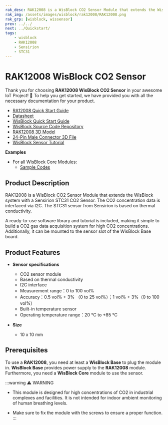 ```yaml
---
rak_desc: RAK12008 is a WisBlock CO2 Sensor Module that extends the WisBlock system with a Sensirion STC31 CO2 Sensor. A ready-to-use SW library and tutorial make it simple to build a CO2 gas data acquisition system for high CO2 concentrations
rak_img: /assets/images/wisblock/rak12008/RAK12008.png
rak_grp: [wisblock, wissensor]
prev: ../../
next: ../Quickstart/
tags:
    - wisblock
    - RAK12008
    - Sensirion
    - STC31
---
```


# RAK12008 WisBlock CO2 Sensor

Thank you for choosing **RAK12008 WisBlock CO2 Sensor** in your awesome IoT Project! 🎉 To help you get started, we have provided you with all the necessary documentation for your product.

* [RA12008 Quick Start Guide](../Quickstart/)
* [Datasheet](../Datasheet/)
* <a href="../../Quickstart/" target="_blank">WisBlock Quick Start Guide</a>
* [WisBlock Source Code Repository](https://github.com/RAKWireless/WisBlock/)
* [RAK12008 3D Model](https://downloads.rakwireless.com/3D_File/WisBlock/3D_RAK12008.stp)
* [24-Pin Male Connector 3D File](https://downloads.rakwireless.com/3D_File/Accessory/WisConnector/M24S1003K6M.stp)
* [WisBlock Sensor Tutorial](/Knowledge-Hub/Learn/WisBlock-Sensor-Tutorial/)

**Examples**

- For all WisBlock Core Modules:
    - [Sample Codes](https://github.com/RAKWireless/WisBlock/tree/master/examples/common/sensors/RAK12008)

## Product Description

RAK12008 is a WisBlock CO2 Sensor Module that extends the WisBlock system with a Sensirion STC31 CO2 Sensor. The CO2 concentration data is interfaced via I2C. The STC31 sensor from Sensirion is based on thermal conductivity.

A ready-to-use software library and tutorial is included, making it simple to build a CO2 gas data acquisition system for high CO2 concentrations. Additionally, it can be mounted to the sensor slot of the WisBlock Base board.

## Product Features

* **Sensor specifications**
    *  CO2 sensor module
    *  Based on thermal conductivity
    *  I2C interface
    *  Measurement range：0 to 100 vol%
    *  Accuracy：0.5 vol% + 3% （0 to 25 vol%）；1 vol% + 3%（0 to 100 vol%）
    *  Built-in temperature sensor
    *  Operating temperature range：20&nbsp;°C to +85&nbsp;°C

* **Size**
    * 10 x 10&nbsp;mm

## Prerequisites

To use a **RAK12008**, you need at least a **WisBlock Base** to plug the module in. **WisBlock Base** provides power supply to the **RAK12008** module. Furthermore, you need a **WisBlock Core** module to use the sensor.

:::warning ⚠️ WARNING
- This module is designed for high concentrations of CO2 in industrial complexes and facilities. It is not intended for indoor ambient monitoring of human breathing levels.

- Make sure to fix the module with the screws to ensure a proper function.
:::